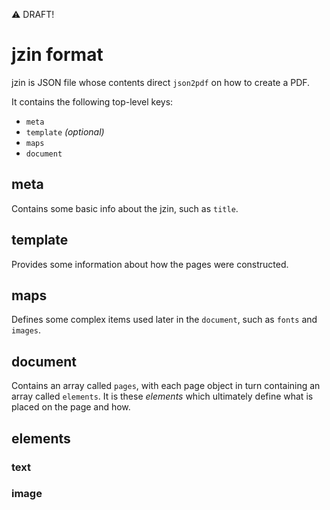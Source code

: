 :warning: DRAFT!

# jzin format

jzin is JSON file whose contents direct `json2pdf` on how to create a PDF.

It contains the following top-level keys:
* `meta`
* `template` _(optional)_
* `maps`
* `document`


## meta

Contains some basic info about the jzin, such as `title`.


## template

Provides some information about how the pages were constructed.


## maps

Defines some complex items used later in the `document`, such as `fonts` and `images`.


## document

Contains an array called `pages`, with each page object in turn containing an array called `elements`.
It is these _elements_ which ultimately define what is placed on the page and how.


## elements

### text

### image

